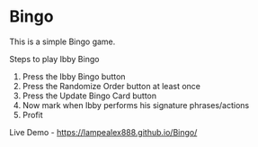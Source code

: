 # Bingo

This is a simple Bingo game.

Steps to play Ibby Bingo
1. Press the Ibby Bingo button
2. Press the Randomize Order button at least once
3. Press the Update Bingo Card button
3. Now mark when Ibby performs his signature phrases/actions
4. Profit

Live Demo - https://lampealex888.github.io/Bingo/
